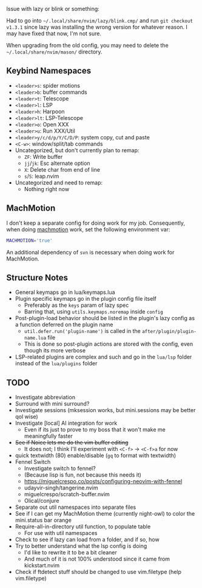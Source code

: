 Issue with lazy or blink or something:

Had to go into `~/.local/share/nvim/lazy/blink.cmp/` and run `git checkout v1.3.1`
since lazy was installing the wrong version for whatever reason.
I may have fixed that now, I'm not sure.

When upgrading from the old config, you may need to delete the `~/.local/share/nvim/mason/` directory.

## Keybind Namespaces

- `<leader>s`: spider motions
- `<leader>b`: buffer commands
- `<leader>t`: Telescope
- `<leader>l`: LSP
- `<leader>h`: Harpoon
- `<leader>lt`: LSP-Telescope
- `<leader>o`: Open XXX
- `<leader>u`: Run XXX/Util
- `<leader>y/c/d/p/Y/C/D/P`: system copy, cut and paste
- `<C-w>`: window/split/tab commands
- Uncategorized, but don't currently plan to remap:
    - `ZF`: Write buffer
    - `jj`/`jk`: Esc alternate option
    - `X`: Delete char from end of line
    - `s`/`S`: leap.nvim
- Uncategorized and need to remap:
    - Nothing right now

## MachMotion

I don't keep a separate config for doing work for my job.
Consequently, when doing [machmotion](<https://machmotion.com>) work, set the following environment var:

```bash
MACHMOTION='true'
```

An additional dependency of `svn` is necessary when doing work for MachMotion.

## Structure Notes

- General keymaps go in lua/keymaps.lua
- Plugin specific keymaps go in the plugin config file itself
    - Preferably as the `keys` param of lazy spec
    - Barring that, using `utils.keymaps.noremap` inside `config`
- Post-plugin-load behavior should be listed in the plugin's lazy config as a function deferred on the plugin name
    - `util.defer.run('plugin-name')` is called in the `after/plugin/plugin-name.lua` file
    - This is done so post-plugin actions are stored with the config, even though its more verbose
- LSP-related plugins are complex and such and go in the `lua/lsp` folder instead of the `lua/plugins` folder

## TODO

- Investigate abbreviation
- Surround with mini surround?
- Investigate sessions (mksession works, but mini.sessions may be better qol wise)
- Investigate [local] AI integration for work
    - Even if its just to prove to my boss that it won't make me meaningfully faster
- ~~See if Noice lets me do the vim buffer editing~~
    - It does not; I think I'll experiment with `<C-f>` -> `<C-f>a` for now
- quick textwidth (80) enable/disable (`gq` to format with textwidth)
- Fennel Switch
    - Investigate switch to fennel?
    - (Because lisp is fun, not because this needs it)
    - https://miguelcrespo.co/posts/configuring-neovim-with-fennel
    - udayvir-singh/tangerine.nvim
    - miguelcrespo/scratch-buffer.nvim
    - Olical/conjure
- Separate out util namespaces into separate files
- See if I can get my MachMotion theme (currently night-owl) to color the mini.status bar orange
- Require-all-in-directory util function, to populate table
    - For use with util namespaces
- Check to see if lazy can load from a folder, and if so, how
- Try to better understand what the lsp config is doing
    - I'd like to rewrite it to be a bit cleaner
    - And much of it is not 100% understood since it came from kickstart.nvim
- Check if ftdetect stuff should be changed to use vim.filetype (help vim.filetype)

